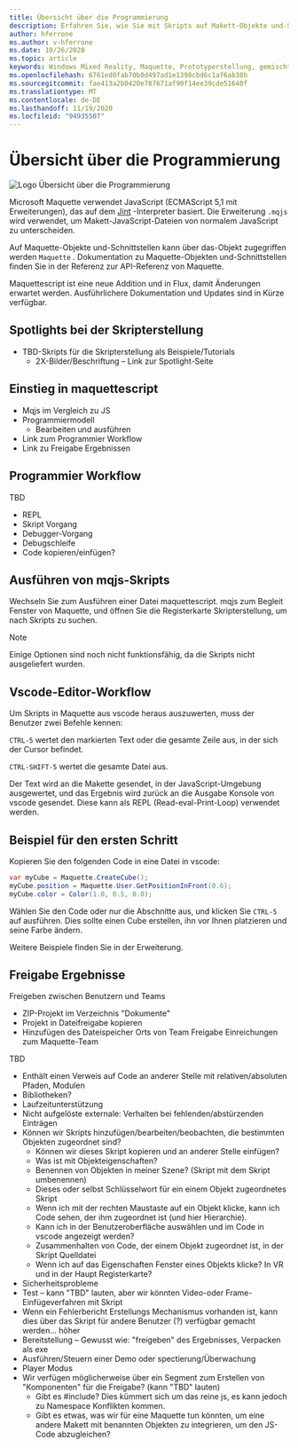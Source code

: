 ```yaml
---
title: Übersicht über die Programmierung
description: Erfahren Sie, wie Sie mit Skripts auf Makett-Objekte und-Schnittstellen zugreifen
author: hferrone
ms.author: v-hferrone
ms.date: 10/26/2020
ms.topic: article
keywords: Windows Mixed Reality, Maquette, Prototyperstellung, gemischte Realität, Virtual Reality, VR, Mr, Feedback, Feedback-Hub, Fehler
ms.openlocfilehash: 6761ed0fab70b0d497ad1e1398cbd6c1af6ab38b
ms.sourcegitcommit: fae413a2b0420e787671af90f14ee39cde51640f
ms.translationtype: MT
ms.contentlocale: de-DE
ms.lasthandoff: 11/19/2020
ms.locfileid: "94935507"
---
```

# <a name="programming-overview"></a>Übersicht über die Programmierung

<!-- TODO(Harrison): Need consolidated logo with text -->

![Logo](../images/MaquetteIcon.png) Übersicht über die Programmierung

Microsoft Maquette verwendet JavaScript (ECMAScript 5,1 mit Erweiterungen), das auf dem [Jint](https://github.com/sebastienros/jint) -Interpreter basiert. Die Erweiterung `.mqjs` wird verwendet, um Makett-JavaScript-Dateien von normalem JavaScript zu unterscheiden.

<!-- TODO(Stefan): Need more context and high-level explanation of Maquette objects, their accessible interfaces, and functionality. 
                   - What can they do and what problems can they solve?
                   - Is there a specific link to the Maquette object API that can be included here?  
-->
Auf Maquette-Objekte und-Schnittstellen kann über das-Objekt zugegriffen werden `Maquette` . Dokumentation zu Maquette-Objekten und-Schnittstellen finden Sie in der Referenz zur API-Referenz von Maquette.

<!-- TODO(Stefan): Link to roadmap information, which hasn't been documented yet. -->
Maquettescript ist eine neue Addition und in Flux, damit Änderungen erwartet werden. Ausführlichere Dokumentation und Updates sind in Kürze verfügbar.

<!-- TODO(Stefan): Is Spotlights a component or added functionality of Maquette? -->
## <a name="spotlights-on-scripting"></a>Spotlights bei der Skripterstellung

* TBD-Skripts für die Skripterstellung als Beispiele/Tutorials
  * 2X-Bilder/Beschriftung – Link zur Spotlight-Seite

<!-- TODO(Stefan): Each of these bullets need to be fleshed out. -->
## <a name="getting-started-with-maquettescript"></a>Einstieg in maquettescript

* Mqjs im Vergleich zu JS
* Programmiermodell
  * Bearbeiten und ausführen
* Link zum Programmier Workflow
* Link zu Freigabe Ergebnissen

## <a name="programming-workflow"></a>Programmier Workflow

<!-- TODO(Stefan): Which of these bullets are no longer TBD? We only want to include documentation on existing content. -->
TBD
* REPL
* Skript Vorgang
* Debugger-Vorgang
* Debugschleife
* Code kopieren/einfügen?

## <a name="running-mqjs-scripts"></a>Ausführen von mqjs-Skripts

<!-- TODO(Stefan): Need screenshot -->
Wechseln Sie zum Ausführen einer Datei maquettescript. mqjs zum Begleit Fenster von Maquette, und öffnen Sie die Registerkarte Skripterstellung, um nach Skripts zu suchen.

> [!NOTE] 
> Einige Optionen sind noch nicht funktionsfähig, da die Skripts nicht ausgeliefert wurden.

## <a name="vscode-editor-workflow"></a>Vscode-Editor-Workflow

Um Skripts in Maquette aus vscode heraus auszuwerten, muss der Benutzer zwei Befehle kennen:

   `CTRL-5` wertet den markierten Text oder die gesamte Zeile aus, in der sich der Cursor befindet. 

   `CTRL-SHIFT-5` wertet die gesamte Datei aus.

<!-- TODO(Stefan): This could use a nice simple infographic of the REPL loop. -->
Der Text wird an die Makette gesendet, in der JavaScript-Umgebung ausgewertet, und das Ergebnis wird zurück an die Ausgabe Konsole von vscode gesendet. Diese kann als REPL (Read-eval-Print-Loop) verwendet werden.

## <a name="example-first-step"></a>Beispiel für den ersten Schritt

<!-- TODO(Stefan): What kind of file, a C# or .mqjs file? -->
Kopieren Sie den folgenden Code in eine Datei in vscode:

```csharp
var myCube = Maquette.CreateCube();
myCube.position = Maquette.User.GetPositionInFront(0.6);
myCube.color = Color(1.0, 0.5, 0.0);
```

<!-- TODO(Stefan): Need screenshot. -->
Wählen Sie den Code oder nur die Abschnitte aus, und klicken Sie `CTRL-5` auf ausführen. Dies sollte einen Cube erstellen, ihn vor Ihnen platzieren und seine Farbe ändern.

Weitere Beispiele finden Sie in der Erweiterung.

## <a name="sharing-results"></a>Freigabe Ergebnisse

<!-- TODO(Stefan): Need to fill in content/context for these bullets. If there's a lot of content, we might consider breaking this out into it's own doc. -->
Freigeben zwischen Benutzern und Teams
* ZIP-Projekt im Verzeichnis "Dokumente"
* Projekt in Dateifreigabe kopieren
* Hinzufügen des Dateispeicher Orts von Team Freigabe Einreichungen zum Maquette-Team

<!-- TODO(Stefan): Need to break these out into their own sections and fill in the missing content/context. 
                   - Which of these is accessible now and not TBD?
-->
TBD
* Enthält einen Verweis auf Code an anderer Stelle mit relativen/absoluten Pfaden, Modulen
* Bibliotheken?
* Laufzeitunterstützung
* Nicht aufgelöste externale: Verhalten bei fehlenden/abstürzenden Einträgen
* Können wir Skripts hinzufügen/bearbeiten/beobachten, die bestimmten Objekten zugeordnet sind?
  * Können wir dieses Skript kopieren und an anderer Stelle einfügen?
  * Was ist mit Objekteigenschaften?
  * Benennen von Objekten in meiner Szene? (Skript mit dem Skript umbenennen)
  * Dieses oder selbst Schlüsselwort für ein einem Objekt zugeordnetes Skript
  * Wenn ich mit der rechten Maustaste auf ein Objekt klicke, kann ich Code sehen, der ihm zugeordnet ist (und hier Hierarchie).
  * Kann ich in der Benutzeroberfläche auswählen und im Code in vscode angezeigt werden?
  * Zusammenhalten von Code, der einem Objekt zugeordnet ist, in der Skript Quelldatei
  * Wenn ich auf das Eigenschaften Fenster eines Objekts klicke? In VR und in der Haupt Registerkarte?
* Sicherheitsprobleme
* Test – kann "TBD" lauten, aber wir könnten Video-oder Frame-Einfügeverfahren mit Skript
* Wenn ein Fehlerbericht Erstellungs Mechanismus vorhanden ist, kann dies über das Skript für andere Benutzer (?) verfügbar gemacht werden... höher
* Bereitstellung – Gewusst wie: "freigeben" des Ergebnisses, Verpacken als exe
* Ausführen/Steuern einer Demo oder spectierung/Überwachung
* Player Modus
* Wir verfügen möglicherweise über ein Segment zum Erstellen von "Komponenten" für die Freigabe? (kann "TBD" lauten)
  * Gibt es #include? Dies kümmert sich um das reine js, es kann jedoch zu Namespace Konflikten kommen.
  * Gibt es etwas, was wir für eine Maquette tun könnten, um eine andere Makett mit benannten Objekten zu integrieren, um den JS-Code abzugleichen?
